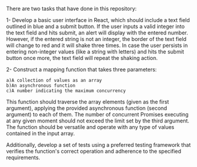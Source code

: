 There are two tasks that have done in this repository:

1- Develop a basic user interface in React, which should include a text field outlined in blue and a submit button. If the user inputs a valid integer into the text field and hits submit, an alert will display with the entered number. However, if the entered string is not an integer, the border of the text field will change to red and it will shake three times. In case the user persists in entering non-integer values (like a string with letters) and hits the submit button once more, the text field will repeat the shaking action.

2- Construct a mapping function that takes three parameters:

    a)A collection of values as an array
    b)An asynchronous function
    c)A number indicating the maximum concurrency

This function should traverse the array elements (given as the first argument), applying the provided asynchronous function (second argument) to each of them. The number of concurrent Promises executing at any given moment should not exceed the limit set by the third argument. The function should be versatile and operate with any type of values contained in the input array.

Additionally, develop a set of tests using a preferred testing framework that verifies the function's correct operation and adherence to the specified requirements.